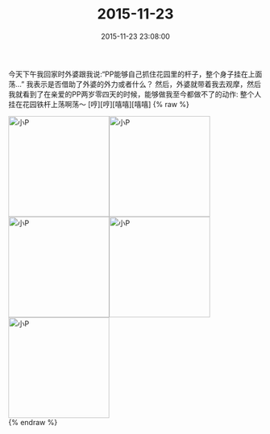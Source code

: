 ﻿---
title: 2015-11-23
date: 2015-11-23 23:08:00
tags:
categories: 妈妈
---
今天下午我回家时外婆跟我说:“PP能够自己抓住花园里的杆子，整个身子挂在上面荡…”
我表示是否借助了外婆的外力或者什么？
然后，外婆就带着我去观摩，然后我就看到了在亲爱的PP两岁零四天的时候，能够做我至今都做不了的动作:
整个人挂在花园铁杆上荡啊荡～
[哼][哼][嘻嘻][嘻嘻]
{% raw %}
<div style="width:500 px">
<div style="float:left; width:100 px"><img src="/images/微信图片_20171011173253.jpg" width="200" alt="小P"></div>
<div style="float:left; width:100 px"><img src="/images/微信图片_20171011173305.jpg" width="200" alt="小P"></div>
<div style="float:left; width:100 px"><img src="/images/微信图片_20171011173313.jpg" width="200" alt="小P"></div>
<div style="float:left; width:100 px"><img src="/images/微信图片_20171011173324.jpg" width="200" alt="小P"></div>
<div style="float:left; width:100 px"><img src="/images/微信图片_20171011173333.jpg" width="200" alt="小P"></div>
<div style="clear:both"></div>
</div>
{% endraw %}